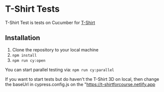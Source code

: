 # T-Shirt Tests
T-Shirt Test is tests on Cucumber for [T-Shirt](https://github.com/BilVaD1/T-Shirt)


## Installation
1. Clone the repository to your local machine
2. ```npm install```
2. ```npm run cy:open```


You can start parallel testing via:
```npm run cy:parallel```

If you want to start tests but do haven't the T-Shirt 3D on local, then change the baseUrl in cypress.config.js on the "https://t-shirtforcourse.netlify.app
